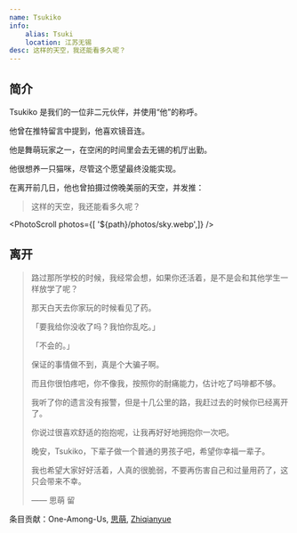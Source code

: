 ```yaml
---
name: Tsukiko
info:
    alias: Tsuki
    location: 江苏无锡
desc: 这样的天空，我还能看多久呢？
---
```


## 简介

Tsukiko 是我们的一位非二元伙伴，并使用“他”的称呼。

他曾在推特留言中提到，他喜欢镜音连。

他是舞萌玩家之一，在空闲的时间里会去无锡的机厅出勤。

他很想养一只猫咪，尽管这个愿望最终没能实现。

在离开前几日，他也曾拍摄过傍晚美丽的天空，并发推：

> 这样的天空，我还能看多久呢？

<PhotoScroll photos={[ '${path}/photos/sky.webp',]} />  

## 离开

> 路过那所学校的时候，我经常会想，如果你还活着，是不是会和其他学生一样放学了呢？
>
> 那天白天去你家玩的时候看见了药。
>
> 「要我给你没收了吗？我怕你乱吃。」
>
> 「不会的。」
>
> 保证的事情做不到，真是个大骗子啊。
>
> 而且你很怕疼吧，你不像我，按照你的耐痛能力，估计吃了吗啡都不够。
> 
> 我听了你的遗言没有报警，但是十几公里的路，我赶过去的时候你已经离开了。
> 
> 你说过很喜欢舒适的抱抱呢，让我再好好地拥抱你一次吧。
> 
> 晚安，Tsukiko，下辈子做一个普通的男孩子吧，希望你幸福一辈子。
>
> 我也希望大家好好活着，人真的很脆弱，不要再伤害自己和过量用药了，这只会带来不幸。
>
> —— 思萌 留

条目贡献：One-Among-Us, [思萌](https://twitter.com/mishengai), [Zhiqianyue](https://twitter.com/Zhiqianyue)
